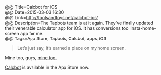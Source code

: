 @@ Title=Calcbot for iOS  
@@ Date=2015-03-03 16:30  
@@ Link=http://toolsandtoys.net/calcbot-ios/  
@@ Description=The Tapbots team is at it again. They've finally updated their venerable calculator app for iOS. It has conversions too. Insta-home-screen app for me.  
@@ Tags=App Store, Tapbots, Calcbot, apps, iOS   

>Let’s just say, it’s earned a place on my home screen.

Mine too, guys, [mine too.][d]

[Calcbot][apple] is available in the App Store now.

[apple]: https://itunes.apple.com/us/app/calcbot-intelligent-calculator/id376694347?mt=8&at=1l3vx9s
[d]: http://d.pr/i/12uWj+